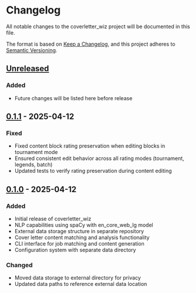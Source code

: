 # Changelog

All notable changes to the coverletter_wiz project will be documented in this file.

The format is based on [Keep a Changelog](https://keepachangelog.com/en/1.0.0/),
and this project adheres to [Semantic Versioning](https://semver.org/spec/v2.0.0.html).

## [Unreleased]

### Added
- Future changes will be listed here before release

## [0.1.1] - 2025-04-12

### Fixed
- Fixed content block rating preservation when editing blocks in tournament mode
- Ensured consistent edit behavior across all rating modes (tournament, legends, batch)
- Updated tests to verify rating preservation during content editing

## [0.1.0] - 2025-04-12

### Added
- Initial release of coverletter_wiz
- NLP capabilities using spaCy with en_core_web_lg model
- External data storage structure in separate repository
- Cover letter content matching and analysis functionality
- CLI interface for job matching and content generation
- Configuration system with separate data directory

### Changed
- Moved data storage to external directory for privacy
- Updated data paths to reference external data location

[Unreleased]: https://github.com/yourusername/coverletter_wiz/compare/v0.1.1...HEAD
[0.1.1]: https://github.com/yourusername/coverletter_wiz/compare/v0.1.0...v0.1.1
[0.1.0]: https://github.com/yourusername/coverletter_wiz/releases/tag/v0.1.0
